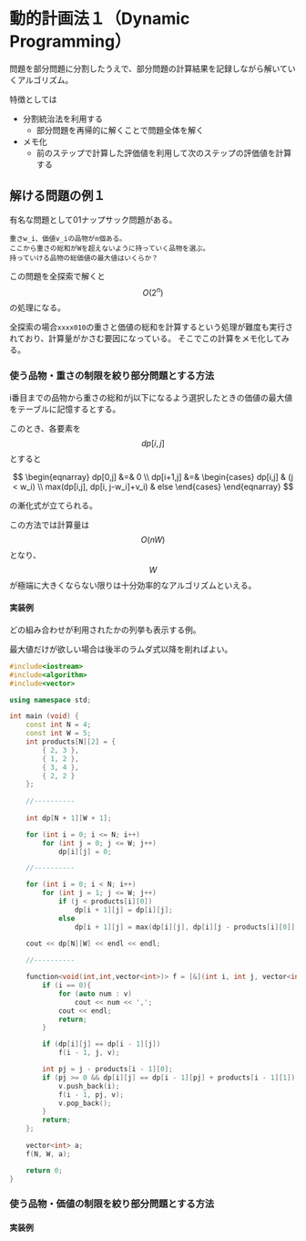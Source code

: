# 動的計画法１（Dynamic Programming）

問題を部分問題に分割したうえで、部分問題の計算結果を記録しながら解いていくアルゴリズム。

特徴としては

* 分割統治法を利用する
  * 部分問題を再帰的に解くことで問題全体を解く
* メモ化
  * 前のステップで計算した評価値を利用して次のステップの評価値を計算する

## 解ける問題の例１

有名な問題として01ナップサック問題がある。

```
重さw_i、価値v_iの品物がn個ある。
ここから重さの総和がWを超えないように持っていく品物を選ぶ。
持っていける品物の総価値の最大値はいくらか？
```

この問題を全探索で解くと $$O(2^n)$$ の処理になる。

全探索の場合`xxxx010`の重さと価値の総和を計算するという処理が難度も実行されており、計算量がかさむ要因になっている。
そこでこの計算をメモ化してみる。

### 使う品物・重さの制限を絞り部分問題とする方法

i番目までの品物から重さの総和がj以下になるよう選択したときの価値の最大値をテーブルに記憶するとする。

このとき、各要素を$$dp[i,j]$$とすると

<center>
$$
\begin{eqnarray}
dp[0,j] &=& 0 \\
dp[i+1,j] &=&
\begin{cases}
dp[i,j] & (j < w_i) \\
max(dp[i,j], dp[i, j-w_i]+v_i) & else
\end{cases}
\end{eqnarray}
$$
</center>

の漸化式が立てられる。

この方法では計算量は$$O(nW)$$となり、$$W$$が極端に大きくならない限りは十分効率的なアルゴリズムといえる。

#### 実装例

どの組み合わせが利用されたかの列挙も表示する例。

最大値だけが欲しい場合は後半のラムダ式以降を削ればよい。

```cpp
#include<iostream>
#include<algorithm>
#include<vector>

using namespace std;

int main (void) {
    const int N = 4;
    const int W = 5;
    int products[N][2] = {
        { 2, 3 },
        { 1, 2 },
        { 3, 4 },
        { 2, 2 }
    };
    
    //----------
    
    int dp[N + 1][W + 1];

    for (int i = 0; i <= N; i++)
        for (int j = 0; j <= W; j++)
            dp[i][j] = 0;

    //----------

    for (int i = 0; i < N; i++)
        for (int j = 1; j <= W; j++)
            if (j < products[i][0])
                dp[i + 1][j] = dp[i][j];
            else
                dp[i + 1][j] = max(dp[i][j], dp[i][j - products[i][0]] + products[i][1]);
    
    cout << dp[N][W] << endl << endl;

    //----------

    function<void(int,int,vector<int>)> f = [&](int i, int j, vector<int> v){
        if (i == 0){
            for (auto num : v)
                cout << num << ',';
            cout << endl;
            return;
        }

        if (dp[i][j] == dp[i - 1][j])
            f(i - 1, j, v);

        int pj = j - products[i - 1][0];
        if (pj >= 0 && dp[i][j] == dp[i - 1][pj] + products[i - 1][1]) {
            v.push_back(i);
            f(i - 1, pj, v);
            v.pop_back();
        }
        return;
    };    
    
    vector<int> a;
    f(N, W, a);

    return 0;
}

```

### 使う品物・価値の制限を絞り部分問題とする方法



#### 実装例

